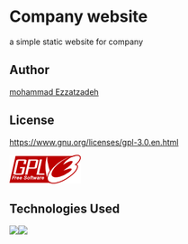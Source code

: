 # Company website
a simple static website for company

## Author

[mohammad Ezzatzadeh](https://github.com/pakoti)


## License

https://www.gnu.org/licenses/gpl-3.0.en.html

<img src=gplv3.png>


## Technologies Used
<img src="https://img.shields.io/badge/HTML5-E34F26?style=for-the-badge&logo=html5&logoColor=white"><img src="https://img.shields.io/badge/CSS3-1572B6?style=for-the-badge&logo=css3&logoColor=white">
